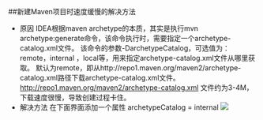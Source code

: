 ##新建Maven项目时速度缓慢的解决方法
* 原因
IDEA根据maven archetype的本质，其实是执行mvn archetype:generate命令，该命令执行时，需要指定一个archetype-catalog.xml文件。
该命令的参数-DarchetypeCatalog，可选值为：remote，internal  ，local等，用来指定archetype-catalog.xml文件从哪里获取。
默认为remote，即从http://repo1.maven.org/maven2/archetype-catalog.xml路径下载archetype-catalog.xml文件。
http://repo1.maven.org/maven2/archetype-catalog.xml 文件约为3-4M，下载速度很慢，导致创建过程卡住。
* 解决方法
在下面界面添加一个属性 archetypeCatalog = internal
![](F:\Pictures\idea.png)
